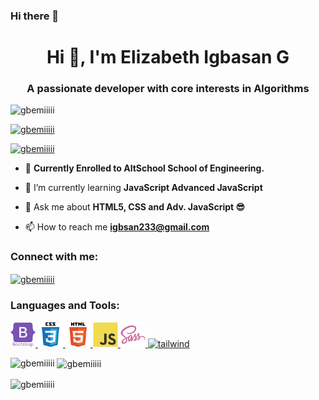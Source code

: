 ### Hi there 👋

<h1 align="center">Hi 👋, I'm Elizabeth Igbasan G</h1>
<h3 align="center">A passionate developer with core interests in Algorithms</h3>

<p align="left"> <img src="https://komarev.com/ghpvc/?username=gbemiiiii&label=Profile%20views&color=0e75b6&style=flat" alt="gbemiiiii" /> </p>

<p align="left"> <a href="https://github.com/ryo-ma/github-profile-trophy"><img src="https://github-profile-trophy.vercel.app/?username=gbemiiiii" alt="gbemiiiii" /></a> </p>

<p align="left"> <a href="https://twitter.com/gbemiiiii" target="blank"><img src="https://img.shields.io/twitter/follow/gbemiiiii?logo=twitter&style=for-the-badge" alt="gbemiiiii" /></a> </p>

- 🏫 **Currently Enrolled to AltSchool School of Engineering.**

- 🌱 I’m currently learning **JavaScript Advanced JavaScript**

- 💬 Ask me about **HTML5, CSS and Adv. JavaScript 😎**

- 📫 How to reach me **igbsan233@gmail.com**

<h3 align="left">Connect with me:</h3>
<p align="left">
<a href="https://twitter.com/gbemiiiii" target="blank"><img align="center" src="https://raw.githubusercontent.com/rahuldkjain/github-profile-readme-generator/master/src/images/icons/Social/twitter.svg" alt="gbemiiiii" height="30" width="40" /></a>
</p>

<h3 align="left">Languages and Tools:</h3>
<p align="left"> <a href="https://getbootstrap.com" target="_blank" rel="noreferrer"> <img src="https://raw.githubusercontent.com/devicons/devicon/master/icons/bootstrap/bootstrap-plain-wordmark.svg" alt="bootstrap" width="40" height="40"/> </a> <a href="https://www.w3schools.com/css/" target="_blank" rel="noreferrer"> <img src="https://raw.githubusercontent.com/devicons/devicon/master/icons/css3/css3-original-wordmark.svg" alt="css3" width="40" height="40"/> </a> <a href="https://www.w3.org/html/" target="_blank" rel="noreferrer"> <img src="https://raw.githubusercontent.com/devicons/devicon/master/icons/html5/html5-original-wordmark.svg" alt="html5" width="40" height="40"/> </a> <a href="https://developer.mozilla.org/en-US/docs/Web/JavaScript" target="_blank" rel="noreferrer"> <img src="https://raw.githubusercontent.com/devicons/devicon/master/icons/javascript/javascript-original.svg" alt="javascript" width="40" height="40"/> </a> <a href="https://sass-lang.com" target="_blank" rel="noreferrer"> <img src="https://raw.githubusercontent.com/devicons/devicon/master/icons/sass/sass-original.svg" alt="sass" width="40" height="40"/> </a> <a href="https://tailwindcss.com/" target="_blank" rel="noreferrer"> <img src="https://www.vectorlogo.zone/logos/tailwindcss/tailwindcss-icon.svg" alt="tailwind" width="40" height="40"/> </a> </p>

<p><img align="left" src="https://github-readme-stats.vercel.app/api/top-langs?username=gbemiiiii&show_icons=true&locale=en&layout=compact" alt="gbemiiiii" /></p>

<p>&nbsp;<img align="center" src="https://github-readme-stats.vercel.app/api?username=gbemiiiii&show_icons=true&locale=en" alt="gbemiiiii" /></p>

<p><img align="center" src="https://github-readme-streak-stats.herokuapp.com/?user=gbemiiiii&" alt="gbemiiiii" /></p>
